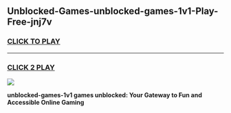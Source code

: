 
## Unblocked-Games-unblocked-games-1v1-Play-Free-jnj7v
<h3>
<a href="https://premium76.site?title=unblocked-games-1v1&ref=23A">CLICK TO PLAY</a></h3>
<hr>

<h3>
<a href="https://premium76.site?title=unblocked-games-1v1&ref=23A">CLICK 2 PLAY</a>
  
</h3>

<a href="https://premium76.site?title=unblocked-games-1v1&ref=23A"><img src="https://clearcache.store/games.png"></a>


**unblocked-games-1v1 games unblocked: Your Gateway to Fun and Accessible Online Gaming**
